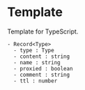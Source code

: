 # Template
Template for TypeScript.

```
- Record<Type>
  - type : Type
  - content : string
  - name : string
  - proxied : boolean
  - comment : string
  - ttl : number
```
